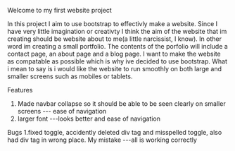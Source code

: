 Welcome to my first website project

In this project I aim to use bootstrap to effectivly make a website. Since I have very little imagination or creativty I think the aim of the website that im creating should be website about to me(a little narcissist, I know). In other word im creating a small portfolio. The contents of the porfolio will include a contact page, an about page and a blog page. I want to make the website as compatable as possible which is why ive decided to use bootstrap. What i mean to say is i would like the website to run smoothly on both large and smaller screens such as mobiles or tablets.

Features 

1. Made navbar collapse so it should be able to be seen clearly on smaller screens --- ease of navigation
2. larger font ---looks better and ease of navigation



Bugs
1.fixed toggle, accidently deleted div tag and misspelled toggle, also had div tag in wrong place. My mistake ---all is working correctly 
